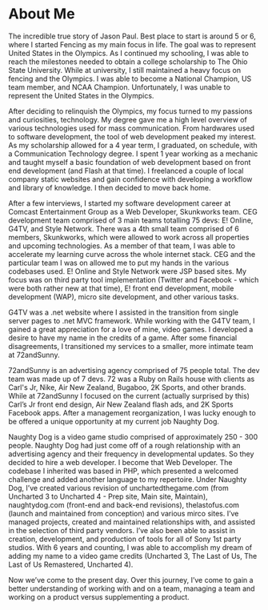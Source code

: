 # About Me

The incredible true story of Jason Paul.  Best place to start is around 5 or 6, where I started Fencing as my main focus in life. The goal was to represent United States in the Olympics. As I continued my schooling, I was able to reach the milestones needed to obtain a college scholarship to The Ohio State University. While at university, I still maintained a heavy focus on fencing and the Olympics. I was able to become a National Champion, US team member, and NCAA Champion. Unfortunately, I was unable to represent the United States in the Olympics.

After deciding to relinquish the Olympics, my focus turned to my passions and curiosities, technology. My degree gave me a high level overview of various technologies used for mass communication. From hardwares used to software development, the tool of  web development peaked my interest. As my scholarship allowed for a 4 year term, I graduated, on schedule, with a Communication Technology degree. I spent 1 year working as a mechanic and taught myself a basic foundation of web development based on front end development (and Flash at that time). I freelanced a couple of local company static websites and gain confidence with developing a workflow and library of knowledge. I then decided to move back home. 

After a few interviews, I started my software development career at Comcast Entertainment Group as a Web Developer, Skunkworks team. CEG development team comprised of 3 main teams totalling 75 devs: E! Online, G4TV, and Style Network. There was a 4th small team comprised of 6 members, Skunkworks, which were allowed to work across all properties and upcoming technologies. As a member of that team, I was able to accelerate my learning curve across the whole internet stack. CEG and the particular team I was on allowed me to put my hands in the various codebases used. E! Online and Style Network were JSP based sites. My focus was on third party tool implementation (Twitter and Facebook - which were both rather new at that time), E! front end development, mobile development (WAP), micro site development, and other various tasks. 

G4TV was a .net website where I assisted in the transition from single server pages to .net MVC framework. While working with the G4TV team, I gained a great appreciation for a love of mine, video games. I developed a desire to have my name in the credits of a game. After some financial disagreements, I transitioned my services to a smaller, more intimate team at 72andSunny.

72andSunny is an advertising agency comprised of 75 people total. The dev team was made up of 7 devs. 72 was a Ruby on Rails house with clients as Carl's Jr,  Nike, Air New Zealand, Bugaboo, 2K Sports, and other brands. While at 72andSunny I focused on the current (actually surprised by this) Carl’s Jr front end design, Air New Zealand flash ads, and 2K Sports Facebook apps. After a management reorganization, I was lucky enough to be offered a unique opportunity at my current job Naughty Dog. 

Naughty Dog is a video game studio comprised of approximately 250 - 300 people. Naughty Dog had just come off of a rough relationship with an advertising agency and their frequency in developmental updates. So they decided to hire a web developer. I become that Web Developer. The codebase I inherited was based in PHP, which presented a welcomed challenge and added another language to my repertoire. Under Naughty Dog, I’ve created various revision of unchartedthegame.com (from Uncharted 3 to Uncharted 4 - Prep site, Main site, Maintain), naughtydog.com (front-end and back-end revisions), thelastofus.com (launch and maintained from conception) and various mirco sites. I’ve managed projects, created and maintained relationships with, and assisted in the selection of third party vendors.  I’ve also been able to assist in creation, development, and production of tools for all of Sony 1st party studios. With 6 years and counting, I was able to accomplish my dream of adding my name to a video game credits (Uncharted 3, The Last of Us, The Last of Us Remastered, Uncharted 4). 

Now we’ve come to the present day. Over this journey, I’ve come to gain a better understanding of working with and on a team, managing a team and working on a product versus supplementing a product.  